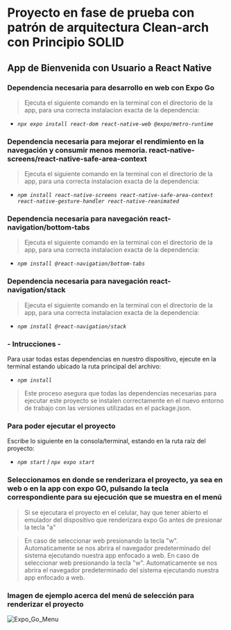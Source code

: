 # Proyecto en fase de prueba con patrón de arquitectura Clean-arch con Principio SOLID

## App de Bienvenida con Usuario a React Native

### Dependencia necesaria para desarrollo en web con Expo Go
> Ejecuta el siguiente comando en la terminal con el directorio de la app, para una correcta instalacion exacta de la dependencia:
- _`npx expo install react-dom react-native-web @expo/metro-runtime`_

### Dependencia necesaria para mejorar el rendimiento en la navegación y consumir menos memoria. react-native-screens/react-native-safe-area-context
> Ejecuta el siguiente comando en la terminal con el directorio de la app, para una correcta instalacion exacta de la dependencia:
- _`npm install react-native-screens react-native-safe-area-context react-native-gesture-handler react-native-reanimated`_

### Dependencia necesaria para navegación react-navigation/bottom-tabs
> Ejecuta el siguiente comando en la terminal con el directorio de la app, para una correcta instalacion exacta de la dependencia:
- _`npm install @react-navigation/bottom-tabs`_

### Dependencia necesaria para navegación react-navigation/stack
> Ejecuta el siguiente comando en la terminal con el directorio de la app, para una correcta instalacion exacta de la dependencia:
- _`npm install @react-navigation/stack`_

### - Intrucciones -
Para usar todas estas dependencias en nuestro dispositivo, ejecute en la terminal estando ubicado la ruta principal del archivo:
- _`npm install`_
> Este proceso asegura que todas las dependencias necesarias para ejecutar este proyecto se instalen correctamente en el nuevo entorno de trabajo con las versiones utilizadas en el package.json.

### Para poder ejecutar el proyecto
Escribe lo siguiente en la consola/terminal, estando en la ruta raíz del proyecto:
- _`npm start`_ / _`npx expo start`_

### Seleccionamos en donde se renderizara el proyecto, ya sea en web o en la app con expo GO, pulsando la tecla correspondiente para su ejecución que se muestra en el menú
> Si se ejecutara el proyecto en el celular, hay que tener abierto el emulador del dispositivo que renderizara expo Go antes de
presionar la tecla "a"

> En caso de seleccionar web presionando la tecla "w". Automaticamente se nos abrira el navegador predeterminado del sistema ejecutando nuestra app enfocado a web.
> En caso de seleccionar web presionando la tecla "w". Automaticamente se nos abrira el navegador predeterminado del sistema ejecutando nuestra app enfocado a web.

### Imagen de ejemplo acerca del menú de selección para renderizar el proyecto
![Expo_Go_Menu](https://github.com/user-attachments/assets/31784924-1b08-4004-9498-149573e7b692)